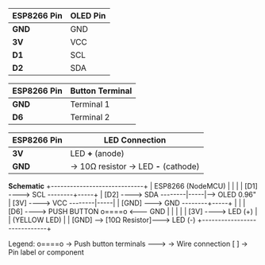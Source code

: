 | ESP8266 Pin | OLED Pin |
| ----------- | -------- |
| **GND**     | GND      |
| **3V**      | VCC      |
| **D1**      | SCL      |
| **D2**      | SDA      |


| ESP8266 Pin | Button Terminal |
| ----------- | --------------- |
| **GND**     | Terminal 1      |
| **D6**      | Terminal 2      |

| ESP8266 Pin | LED Connection                       |
| ----------- | ------------------------------------ |
| **3V**      | LED **+** (anode)                    |
| **GND**     | → 10Ω resistor → LED **-** (cathode) |


**Schematic**
      +-----------------------------+
      |        ESP8266 (NodeMCU)   |
      |                             |
      |     [D1] ----> SCL --------+-----+
      |     [D2] ----> SDA --------|-----|--> OLED 0.96"
      |     [3V] ----> VCC --------|-----|
      |     [GND] ---> GND --------+-----+
      |                             |
      |     [D6] ----> PUSH BUTTON  o====o <--- GND
      |                             |
      |                             |
      |     [3V] ----> LED (+)      |
      |             (YELLOW LED)    |
      |     [GND] --> [10Ω Resistor]---> LED (-)
      +-----------------------------+

Legend:
  o====o  → Push button terminals
  --->    → Wire connection
  [ ]     → Pin label or component
